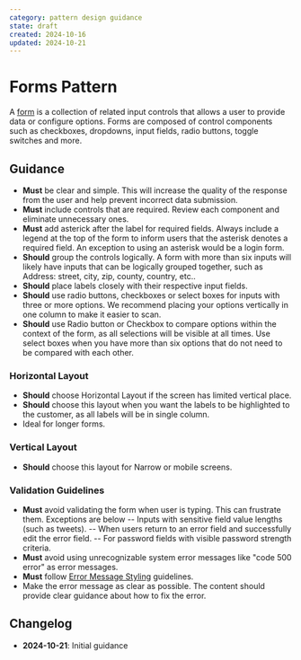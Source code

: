 ```yaml
---
category: pattern design guidance
state: draft
created: 2024-10-16
updated: 2024-10-21
---
```


# Forms Pattern

A [form](https://clarity.design/documentation/forms) is a collection of related input controls that allows a user to provide data or configure options. Forms are composed of control components such as checkboxes, dropdowns, input fields, radio buttons, toggle switches and more.

## Guidance

- **Must** be clear and simple. This will increase the quality of the response from the user and help prevent incorrect data submission.
- **Must** include controls that are required. Review each component and eliminate unnecessary ones.
- **Must** add asterick after the label for required fields. Always include a legend at the top of the form to inform users that the asterisk denotes a required field. An exception to using an asterisk would be a login form.
- **Should** group the controls logically. A form with more than six inputs will likely have inputs that can be logically grouped together, such as Address: street, city, zip, county, country, etc..
- **Should** place labels closely with their respective input fields.
- **Should** use radio buttons, checkboxes or select boxes for inputs with three or more options. We recommend placing your options vertically in one column to make it easier to scan.
- **Should** use Radio button or Checkbox to compare options within the context of the form, as all selections will be visible at all times. Use select boxes when you have more than six options that do not need to be compared with each other.


### Horizontal Layout
- **Should** choose Horizontal Layout if the screen has limited vertical place.
- **Should** choose this layout when you want the labels to be highlighted to the customer, as all labels will be in single column.
- Ideal for longer forms.

### Vertical Layout
- **Should** choose this layout for Narrow or mobile screens.

### Validation Guidelines
- **Must** avoid validating the form when user is typing. This can frustrate them. Exceptions are below
    -- Inputs with sensitive field value lengths (such as tweets).
    -- When users return to an error field and successfully edit the error field.
    -- For password fields with visible password strength criteria.
- **Must** avoid using unrecognizable system error messages like "code 500 error" as error messages.
- **Must** follow [Error Message Styling](https://clarity.design/documentation/forms#error-message-styling) guidelines.
- Make the error message as clear as possible. The content should provide clear guidance about how to fix the error.



## Changelog

- **2024-10-21**: Initial guidance